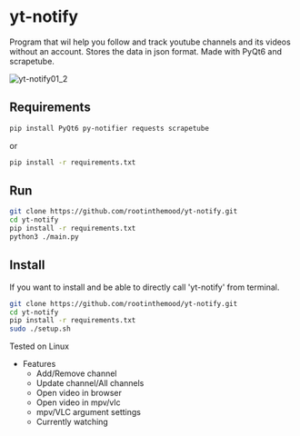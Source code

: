 # yt-notify
Program that wil help you follow and track youtube channels and its videos without an account. Stores the data in json format. Made with PyQt6 and scrapetube.

![yt-notify01_2](https://user-images.githubusercontent.com/105909072/169989558-b5eb0a02-8e46-4d82-ac0e-2ac865cde0a6.png)

## Requirements
```bash
pip install PyQt6 py-notifier requests scrapetube
```
or
```bash
pip install -r requirements.txt
```


## Run
```bash
git clone https://github.com/rootinthemood/yt-notify.git
cd yt-notify
pip install -r requirements.txt
python3 ./main.py
```

## Install
If you want to install and be able to directly call 'yt-notify' from terminal.
```bash
git clone https://github.com/rootinthemood/yt-notify.git
cd yt-notify
pip install -r requirements.txt
sudo ./setup.sh
```

Tested on Linux


* Features
    * Add/Remove channel
    * Update channel/All channels
    * Open video in browser
    * Open video in mpv/vlc
    * mpv/VLC argument settings
    * Currently watching
